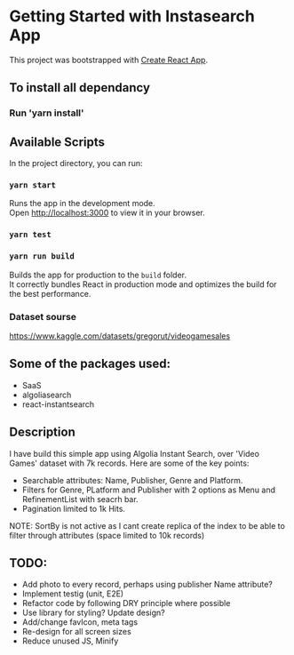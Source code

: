 # Getting Started with Instasearch App

This project was bootstrapped with [Create React App](https://github.com/facebook/create-react-app).

## To install all dependancy 

### Run 'yarn install' 

## Available Scripts

In the project directory, you can run:

### `yarn start`

Runs the app in the development mode.\
Open [http://localhost:3000](http://localhost:3000) to view it in your browser.

### `yarn test`

### `yarn run build`

Builds the app for production to the `build` folder.\
It correctly bundles React in production mode and optimizes the build for the best performance.


### Dataset sourse
https://www.kaggle.com/datasets/gregorut/videogamesales


## Some of the packages used:

- SaaS
- algoliasearch
- react-instantsearch
## Description

I have build this simple app using Algolia Instant Search, over 'Video Games' dataset with 7k records.
Here are some of the key points:

- Searchable attributes: Name, Publisher, Genre and Platform.
- Filters for Genre, PLatform and Publisher with 2 options as Menu and RefinementList with seacrh bar.
- Pagination limited to 1k Hits.

NOTE: SortBy is not active as I cant create replica of the index to be able to filter through attributes (space limited to 10k records)
## TODO:

- Add photo to every record, perhaps using publisher Name attribute?
- Implement testig (unit, E2E)
- Refactor code by following DRY principle where possible
- Use library for styling? Update design?
- Add/change favIcon, meta tags
- Re-design for all screen sizes
- Reduce unused JS, Minify


